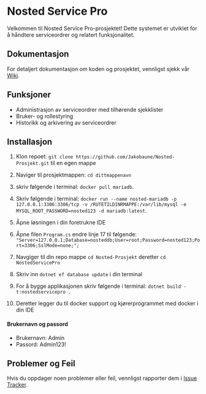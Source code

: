 # Nosted Service Pro

Velkommen til Nosted Service Pro-prosjektet! Dette systemet er utviklet for å håndtere serviceordrer og relatert funksjonalitet.

## Dokumentasjon

For detaljert dokumentasjon om koden og prosjektet, vennligst sjekk vår [Wiki](https://github.com/Jakobaune/Nosted-Prosjekt/wiki).

## Funksjoner

- Administrasjon av serviceordrer med tilhørende sjekklister
- Bruker- og rollestyring
- Historikk og arkivering av serviceordrer

## Installasjon

1. Klon repoet: `git clone https://github.com/Jakobaune/Nosted-Prosjekt.git` til en egen mappe
2. Naviger til prosjektmappen: `cd dittmappenavn`
3. skriv følgende i terminal: `docker pull mariadb`.
4. Skriv følgende i terminal: `docker run --name nosted-mariadb -p 127.0.0.1:3306:3306/tcp -v /RUTETILDINRMAPPE:/var/lib/mysql -e MYSQL_ROOT_PASSWORD=nosted123 -d mariadb:latest`.
8. Åpne løsningen i din foretrukne IDE
9. Åpne filen `Program.cs` endre linje 17 til følgende: ` "Server=127.0.0.1;Database=nosteddb;User=root;Password=nosted123;Port=3306;SslMode=none;";`
10. Navgiger til din repo mappe `cd Nosted-Prosjekt` deretter `cd NostedServicePro`
11. Skriv inn `dotnet ef database update` i din terminal

12. For å bygge applikasjonen skriv følgende i terminal: `dotnet build -t:nostedservicepro . `
13. Deretter legger du til docker support og kjørerprogrammet med docker i din IDE

#### Brukernavn og passord
- Brukernavn: Admin
- Passord: Admin123!


## Problemer og Feil

Hvis du oppdager noen problemer eller feil, vennligst rapporter dem i [Issue Tracker](https://github.com/Jakobaune/Nosted-Prosjekt/issues).
